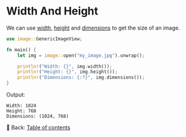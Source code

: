# Width And Height

We can use [width](https://docs.rs/image/latest/image/enum.DynamicImage.html#method.width), [height](https://docs.rs/image/latest/image/enum.DynamicImage.html#method.height) and [dimensions](https://docs.rs/image/latest/image/enum.DynamicImage.html#method.dimensions) to get the size of an image.

```rust
use image::GenericImageView;

fn main() {
    let img = image::open("my_image.jpg").unwrap();

    println!("Width: {}", img.width());
    println!("Height: {}", img.height());
    println!("Dimensions: {:?}", img.dimensions());
}
```

Output:

```text
Width: 1024
Height: 768
Dimensions: (1024, 768)
```

<!-- :arrow_right:  Next:  -->

:blue_book: Back: [Table of contents](./../README.md)
